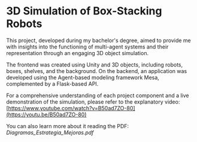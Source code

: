 # 3D Simulation of Box-Stacking Robots

This project, developed during my bachelor's degree, aimed to provide me with insights into the functioning of multi-agent systems and their representation through an engaging 3D object simulation.

The frontend was created using Unity and 3D objects, including robots, boxes, shelves, and the background. On the backend, an application was developed using the Agent-based modeling framework Mesa, complemented by a Flask-based API.

For a comprehensive understanding of each project component and a live demonstration of the simulation, please refer to the explanatory video: [https://www.youtube.com/watch?v=B50ad7ZO-80](https://youtu.be/B50ad7ZO-80)

You can also learn more about it reading the PDF: *Diagramas_Estrategia_Mejoras.pdf*
